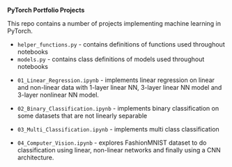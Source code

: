 **PyTorch Portfolio Projects**

This repo contains a number of projects implementing machine learning in PyTorch.

* `helper_functions.py` - contains definitions of functions used throughout notebooks
* `models.py` - contains class definitions of models used throughout notebooks
<p>  </p> 

* `01_Linear_Regression.ipynb` - implements linear regression on linear and non-linear data with 1-layer linear NN, 3-layer linear NN model and 3-layer nonlinear NN model.
<p>  </p> 

* `02_Binary_Classification.ipynb` - implements binary classification on some datasets that are not linearly separable
<p>  </p> 

* `03_Multi_Classification.ipynb` - implements multi class classification 
<p> </p>

* `04_Computer_Vision.ipynb` - explores FashionMNIST dataset to do classification using linear, non-linear networks and finally using a CNN architecture.
<p> </p>